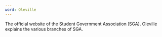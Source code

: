 ```yaml
---
word: Oleville
---
```


The official website of the Student Government Association (SGA). Oleville explains the various branches of SGA.
